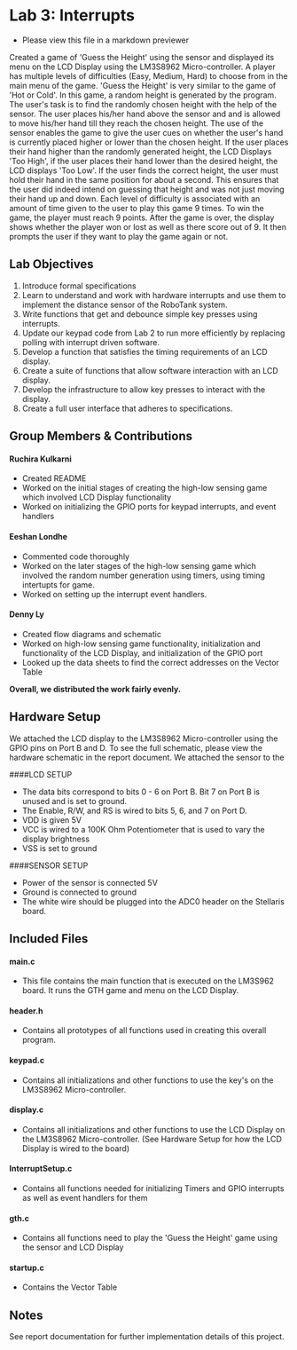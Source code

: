 # Lab 3: Interrupts

- Please view this file in a markdown previewer

Created a game of 'Guess the Height' using the sensor and displayed its menu on the LCD Display using the LM3S8962 Micro-controller. A player has multiple levels of difficulties (Easy, Medium, Hard) to choose from in the main menu of the game. 'Guess the Height' is very similar to the game of 'Hot or Cold'. In this game, a random height is generated by the program. The user's task is to find the randomly chosen height with the help of the sensor. The user places his/her hand above the sensor and and is allowed to move his/her hand till they reach the chosen height. The use of the sensor enables the game to give the user cues on whether the user's hand is currently placed higher or lower than the chosen height. If the user places their hand higher than the randomly generated height, the LCD Displays 'Too High', if the user places their hand lower than the desired height, the LCD displays 'Too Low'. If the user finds the correct height, the user must hold their hand in the same position for about a second. This ensures that the user did indeed intend on guessing that height and was not just moving their hand up and down. Each level of difficulty is associated with an amount of time given to the user to play this game 9 times. To win the game, the player must reach 9 points. After the game is over, the display shows whether the player won or lost as well as there score out of 9. It then prompts the user if they want to play the game again or not.

## Lab Objectives

1. Introduce formal specifications
2. Learn to understand and work with hardware interrupts and use them to implement the distance sensor of the RoboTank system.
3. Write functions that get and debounce simple key presses using interrupts.
4. Update our keypad code from Lab 2 to run more efficiently by replacing polling with interrupt driven software.
5. Develop a function that satisfies the timing requirements of an LCD display.
6. Create a suite of functions that allow software interaction with an LCD display.
7. Develop the infrastructure to allow key presses to interact with the display.
8. Create a full user interface that adheres to specifications.

## Group Members & Contributions

#### Ruchira Kulkarni
- Created README
- Worked on the initial stages of creating the high-low sensing game which involved LCD Display functionality 
- Worked on initializing the GPIO ports for keypad interrupts, and event handlers

#### Eeshan Londhe
- Commented code thoroughly
- Worked on the later stages of the high-low sensing game which involved the random number generation using timers, using timing intertupts for game. 
- Worked on setting up the interrupt event handlers.

#### Denny Ly
- Created flow diagrams and schematic
- Worked on high-low sensing game functionality, initialization and functionality of the LCD Display, and initialization of the GPIO port 
- Looked up the data sheets to find the correct addresses on the Vector Table

<b>Overall, we distributed the work fairly evenly.</b>

## Hardware Setup
We attached the LCD display to the LM3S8962 Micro-controller using the GPIO pins on Port B and D. To see the full schematic, please view the hardware schematic in the report document. We attached the sensor to the 

####LCD SETUP
- The data bits correspond to bits 0 - 6 on Port B. Bit 7 on Port B is unused and is set to ground.
- The Enable, R/W, and RS is wired to bits 5, 6, and 7 on Port D.
- VDD is given 5V
- VCC is wired to a 100K Ohm Potentiometer that is used to vary the display brightness
- VSS is set to ground

####SENSOR SETUP
- Power of the sensor is connected 5V
- Ground is connected to ground
- The white wire should be plugged into the ADC0 header on the Stellaris board.

## Included Files

#### main.c
- This file contains the main function that is executed on the LM3S962 board. It runs the GTH game and menu on the LCD Display.

#### header.h
- Contains all prototypes of all functions used in creating this overall program.

#### keypad.c
- Contains all initializations and other functions to use the key's on the LM3S8962 Micro-controller.

#### display.c
- Contains all initializations and other functions to use the LCD Display on the LM3S8962 Micro-controller. (See Hardware Setup for how the LCD Display is wired to the board)

#### InterruptSetup.c
- Contains all functions needed for initializing Timers and GPIO interrupts as well as event handlers for them 

#### gth.c
- Contains all functions need to play the 'Guess the Height' game using the sensor and LCD Display

#### startup.c
- Contains the Vector Table 

## Notes

See report documentation for further implementation details of this project.
